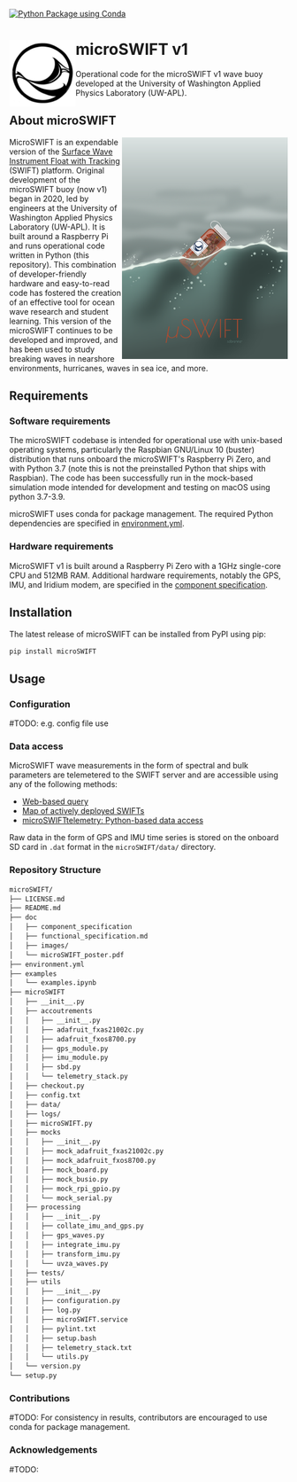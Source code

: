 [![Python Package using Conda](https://github.com/SASlabgroup/microSWIFT/actions/workflows/python-package-conda.yml/badge.svg)](https://github.com/SASlabgroup/microSWIFT/actions/workflows/python-package-conda.yml)

# <img src= "./doc/images/SWIFTlogo.jpg" height="120" align=left></img>microSWIFT v1

Operational code for the microSWIFT v1 wave buoy developed at the University of Washington Applied Physics Laboratory (UW-APL).

## About microSWIFT

<img src=./doc/images/microSWIFT.png alt="Artistic rendition of the microSWIFT wave buoy"  width="300"  align=right></img>

MicroSWIFT is an expendable version of the [Surface Wave Instrument Float with Tracking](https://apl.uw.edu/project/project.php?id=swift) (SWIFT) platform. Original development of the microSWIFT buoy (now v1) began in 2020, led by engineers at the University of Washington Applied Physics Laboratory (UW-APL). It is built around a Raspberry Pi and runs operational code written in Python (this repository). This combination of developer-friendly hardware and easy-to-read code has fostered the creation of an effective tool for ocean wave research and student learning. This version of the microSWIFT continues to be developed and improved, and has been used to study breaking waves in nearshore environments, hurricanes, waves in sea ice, and more.

## Requirements

### Software requirements

The microSWIFT codebase is intended for operational use with unix-based operating systems, particularly the Raspbian GNU/Linux 10 (buster) distribution that runs onboard the microSWIFT's Raspberry Pi Zero, and with Python 3.7 (note this is not the preinstalled Python that ships with Raspbian). The code has been successfully run in the mock-based simulation mode intended for development and testing on macOS using python 3.7-3.9.

microSWIFT uses conda for package management. The required Python dependencies are specified in [environment.yml](https://github.com/SASlabgroup/microSWIFT/blob/main/environment.yml).

### Hardware requirements

MicroSWIFT v1 is built around a Raspberry Pi Zero with a 1GHz single-core CPU and 512MB RAM. Additional hardware requirements, notably the GPS, IMU, and Iridium modem, are specified in the [component specification](https://github.com/SASlabgroup/microSWIFT/blob/main/doc/component_specification.md).

## Installation

The latest release of microSWIFT can be installed from PyPI using pip:
```bash
pip install microSWIFT
```

## Usage

### Configuration
#TODO: e.g. config file use

### Data access

MicroSWIFT wave measurements in the form of spectral and bulk parameters are telemetered to the SWIFT server and are accessible using any of the following methods:

- [Web-based query](http://faculty.washington.edu/jmt3rd/SWIFTdata/DynamicDataLinks.html)
- [Map of actively deployed SWIFTs](https://swiftserver.apl.washington.edu/map/)
- [microSWIFTtelemetry: Python-based data access](https://github.com/SASlabgroup/microSWIFTtelemetry)

Raw data in the form of GPS and IMU time series is stored on the onboard SD card in `.dat` format in the `microSWIFT/data/` directory.

### Repository Structure

```bash
microSWIFT/
├── LICENSE.md
├── README.md
├── doc
│   ├── component_specification
│   ├── functional_specification.md
│   ├── images/
│   └── microSWIFT_poster.pdf
├── environment.yml
├── examples
│   └── examples.ipynb
├── microSWIFT
│   ├── __init__.py
│   ├── accoutrements
│   │   ├── __init__.py
│   │   ├── adafruit_fxas21002c.py
│   │   ├── adafruit_fxos8700.py
│   │   ├── gps_module.py
│   │   ├── imu_module.py
│   │   ├── sbd.py
│   │   └── telemetry_stack.py
│   ├── checkout.py
│   ├── config.txt
│   ├── data/
│   ├── logs/
│   ├── microSWIFT.py
│   ├── mocks
│   │   ├── __init__.py
│   │   ├── mock_adafruit_fxas21002c.py
│   │   ├── mock_adafruit_fxos8700.py
│   │   ├── mock_board.py
│   │   ├── mock_busio.py
│   │   ├── mock_rpi_gpio.py
│   │   └── mock_serial.py
│   ├── processing
│   │   ├── __init__.py
│   │   ├── collate_imu_and_gps.py
│   │   ├── gps_waves.py
│   │   ├── integrate_imu.py
│   │   ├── transform_imu.py
│   │   └── uvza_waves.py
│   ├── tests/
│   ├── utils
│   │   ├── __init__.py
│   │   ├── configuration.py
│   │   ├── log.py
│   │   ├── microSWIFT.service
│   │   ├── pylint.txt
│   │   ├── setup.bash
│   │   ├── telemetry_stack.txt
│   │   └── utils.py
│   └── version.py
└── setup.py

```

### Contributions

#TODO: 
For consistency in results, contributors are encouraged to use conda for package management. 


### Acknowledgements
#TODO: